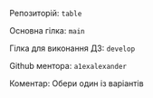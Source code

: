 Репозиторій:  `table` 

Основна гілка: `main`

Гілка для виконання ДЗ: `develop`

Github ментора: `a1exalexander`

Коментар: Обери один із варіантів